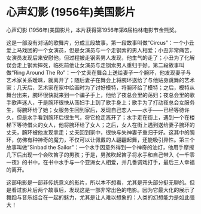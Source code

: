 # 心声幻影 (1956年)美国影片

心声幻影 (1956年)美国影片，本片获得第1956年第6届柏林电影节金熊奖。

这是一部没有对话的歌舞片，分成三段故事。第一段故事叫做“Circus”：一个小丑爱上马戏团的一个女演员，但是女演员与一个走钢索的男人相爱；小丑非常痛苦，女演员发现后来安慰他，但过程被走钢索男人发现，他生气的走了；小丑为了化解误会走上钢索摔死，临死前他让女演员与走钢索男人重归于好。第二段故事叫做“Ring Around The Ro”：一个丈夫在舞会上送给妻子一个腕环，他发现妻子与艺术家关系暧昧，就离开了；随后妻子在舞会上将腕环送给了与他贴身跳舞的艺术家；几天后，艺术家在家中绘画时为了讨好模特，将腕环给了模特；之后，模特从舞台出来，腕环很快就来到一个骗子手上，他给了夜总会里的荡妇；夜总会里的歌手歌声迷人，于是腕环很快从荡妇手上到了歌手身上；歌手为了打动夜总会女服务生，将腕环给了她；女服务生回到家后，发现自己恋人——水手——已经等待许久，但是水手看到腕环后很生气，将它抢走离开了；水手走在街上，遇到一个在楼梯下等待借火的女人，他将腕环给了女人；之后，女人在街上遇到送给妻子腕环的丈夫，腕环被他发现拿走；丈夫回到家中，很快与失神妻子重归于好。这其中的腕环，仿佛有种神奇的魔力，不仅可以让佩戴的人翩翩起舞，还能吸引异性。第三个故事叫做“Sinbad the Sailor”：一个水手因意外得到一个神奇的油灯，他用手摩擦几下后出现一个会吹笛子的男孩；于是，男孩吹起笛子将水手和自己带入《一千零一夜》的书中，在书中水手与一个亚洲女人相爱，并几番调戏打手，最后三人幸福的离开。

这部电影是一部非传统意义的影片，所以本不想看，尤其是开头部分挺无聊的。但是看过影片后两个故事后，发现这是一部非常出色的电影。因为它最大化的展示了舞蹈与音乐结合在一起的魅力，尤其是让人难以想象的：人类的幻想能力是如此强大！